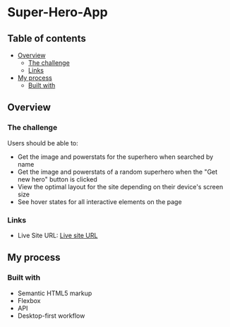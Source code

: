 # Super-Hero-App

## Table of contents

- [Overview](#overview)
  - [The challenge](#the-challenge)
  - [Links](#links)
- [My process](#my-process)
  - [Built with](#built-with)

## Overview

### The challenge

Users should be able to:

- Get the image and powerstats for the superhero when searched by name
- Get the image and powerstats of a random superhero when the "Get new hero" button is clicked
- View the optimal layout for the site depending on their device's screen size
- See hover states for all interactive elements on the page

### Links

- Live Site URL: [Live site URL](https://raza7522.github.io/Super-Hero-App/)


## My process

### Built with

- Semantic HTML5 markup
- Flexbox
- API
- Desktop-first workflow